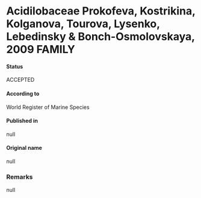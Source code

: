 Acidilobaceae Prokofeva, Kostrikina, Kolganova, Tourova, Lysenko, Lebedinsky & Bonch-Osmolovskaya, 2009 FAMILY
=======

#### Status
ACCEPTED

#### According to
World Register of Marine Species

#### Published in
null

#### Original name
null

### Remarks
null